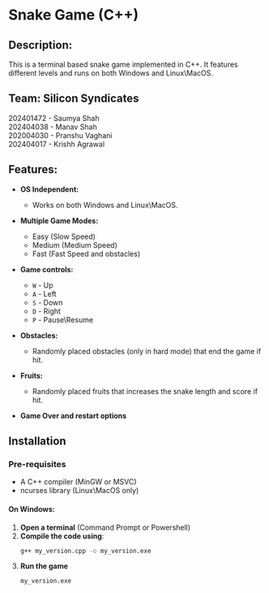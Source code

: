 # Snake Game (C++)

## Description:
This is a terminal based snake game implemented in C++. It features different levels and runs on both Windows and Linux\MacOS. 
<br>

## Team: Silicon Syndicates
202401472 - Saumya Shah <br>
202404038 - Manav Shah  <br>
202004030 - Pranshu Vaghani <br>
202404017 - Krishh Agrawal <br>

## Features:

- **OS Independent:**
    - Works on both Windows and Linux\MacOS.

- **Multiple Game Modes:**
    - Easy (Slow Speed)
    - Medium (Medium Speed)
    - Fast (Fast Speed and obstacles)

- **Game controls:**
    - `W` - Up
    - `A` - Left
    - `S` - Down
    - `D` - Right
    - `P` - Pause\Resume

- **Obstacles:**
    - Randomly placed obstacles (only in hard mode) that end the game if hit.

- **Fruits:**
    - Randomly placed fruits that increases the snake length and score if hit.

- **Game Over and restart options**    

## Installation

### Pre-requisites
- A C++ compiler (MinGW or MSVC)
- ncurses library (Linux\MacOS only)

#### On Windows:
1. **Open a terminal** (Command Prompt or Powershell)
2. **Compile the code using**:<br>
    ```sh 
    g++ my_version.cpp -o my_version.exe
3. **Run the game**
    ```sh
    my_version.exe    

